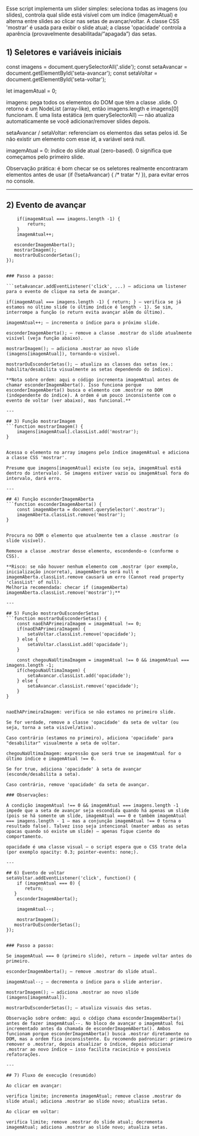 Esse script implementa um slider simples: seleciona todas as imagens (ou slides), controla qual slide está visível com um índice (imagemAtual) e alterna entre slides ao clicar nas setas de avançar/voltar. A classe CSS 'mostrar' é usada para exibir o slide atual; a classe 'opacidade' controla a aparência (provavelmente desabilitada/“apagada”) das setas.

## 1) Seletores e variáveis iniciais
const imagens = document.querySelectorAll('.slide');
const setaAvancar = document.getElementById('seta-avancar');
const setaVoltar = document.getElementById('seta-voltar');

let imagemAtual = 0;


imagens: pega todos os elementos do DOM que têm a classe .slide. O retorno é um NodeList (array-like), então imagens.length e imagens[0] funcionam. É uma lista estática (em querySelectorAll) — não atualiza automaticamente se você adicionar/remover slides depois.

setaAvancar / setaVoltar: referenciam os elementos das setas pelos id. Se não existir um elemento com esse id, a variável será null.

imagemAtual = 0: índice do slide atual (zero-based). 0 significa que começamos pelo primeiro slide.

Observação prática: é bom checar se os seletores realmente encontraram elementos antes de usar (if (!setaAvancar) { /* tratar */ }), para evitar erros no console.

---

## 2) Evento de avançar
```setaAvancar.addEventListener('click', function() {
    if(imagemAtual === imagens.length -1) {
        return;
    }   
    imagemAtual++;

   esconderImagemAberta();
   mostrarImagem();
   mostrarOuEsconderSetas();
});


### Passo a passo:

```setaAvancar.addEventListener('click', ...) — adiciona um listener para o evento de clique na seta de avançar.

if(imagemAtual === imagens.length -1) { return; } — verifica se já estamos no último slide (o último índice é length - 1). Se sim, interrompe a função (o return evita avançar além do último).

imagemAtual++; — incrementa o índice para o próximo slide.

esconderImagemAberta(); — remove a classe .mostrar do slide atualmente visível (veja função abaixo).

mostrarImagem(); — adiciona .mostrar ao novo slide (imagens[imagemAtual]), tornando-o visível.

mostrarOuEsconderSetas(); — atualiza as classes das setas (ex.: habilita/desabilita visualmente as setas dependendo do índice).

**Nota sobre ordem: aqui o código incrementa imagemAtual antes de chamar esconderImagemAberta(). Isso funciona porque esconderImagemAberta() busca o elemento com .mostrar no DOM (independente do índice). A ordem é um pouco inconsistente com o evento de voltar (ver abaixo), mas funcional.**

---

## 3) Função mostrarImagem
```function mostrarImagem() {
    imagens[imagemAtual].classList.add('mostrar');
}


Acessa o elemento no array imagens pelo índice imagemAtual e adiciona a classe CSS 'mostrar'.

Presume que imagens[imagemAtual] existe (ou seja, imagemAtual está dentro do intervalo). Se imagens estiver vazio ou imagemAtual fora do intervalo, dará erro.

---

## 4) Função esconderImagemAberta
```function esconderImagemAberta() {
    const imagemAberta = document.querySelector('.mostrar');
    imagemAberta.classList.remove('mostrar');
}


Procura no DOM o elemento que atualmente tem a classe .mostrar (o slide visível).

Remove a classe .mostrar desse elemento, escondendo-o (conforme o CSS).

**Risco: se não houver nenhum elemento com .mostrar (por exemplo, inicialização incorreta), imagemAberta será null e imagemAberta.classList.remove causará um erro (Cannot read property 'classList' of null).
Melhoria recomendada: checar if (imagemAberta) imagemAberta.classList.remove('mostrar');**

---

## 5) Função mostrarOuEsconderSetas
```function mostrarOuEsconderSetas() {
    const naoEhAPrimeiraImagem = imagemAtual !== 0;
    if(naoEhAPrimeiraImagem) {
        setaVoltar.classList.remove('opacidade');
    } else {
        setaVoltar.classList.add('opacidade');
    }

    const chegouNaUltimaImagem = imagemAtual !== 0 && imagemAtual === imagens.length -1;
    if(chegouNaUltimaImagem) {
        setaAvancar.classList.add('opacidade');
    } else {
        setaAvancar.classList.remove('opacidade');
    }
}


naoEhAPrimeiraImagem: verifica se não estamos no primeiro slide.

Se for verdade, remove a classe 'opacidade' da seta de voltar (ou seja, torna a seta visível/ativa).

Caso contrário (estamos no primeiro), adiciona 'opacidade' para "desabilitar" visualmente a seta de voltar.

chegouNaUltimaImagem: expressão que será true se imagemAtual for o último índice e imagemAtual !== 0.

Se for true, adiciona 'opacidade' à seta de avançar (esconde/desabilita a seta).

Caso contrário, remove 'opacidade' da seta de avançar.

### Observações:

A condição imagemAtual !== 0 && imagemAtual === imagens.length -1 impede que a seta de avançar seja escondida quando há apenas um slide (pois se há somente um slide, imagemAtual === 0 e também imagemAtual === imagens.length - 1 — mas a conjunção imagemAtual !== 0 torna o resultado false). Talvez isso seja intencional (manter ambas as setas opacas quando só existe um slide) — apenas fique ciente do comportamento.

opacidade é uma classe visual — o script espera que o CSS trate dela (por exemplo opacity: 0.3; pointer-events: none;).

---

## 6) Evento de voltar
setaVoltar.addEventListener('click', function() {   
    if (imagemAtual === 0) {
       return;
   }
    esconderImagemAberta();

    imagemAtual--;

    mostrarImagem();
   mostrarOuEsconderSetas();
});


### Passo a passo:

Se imagemAtual === 0 (primeiro slide), return — impede voltar antes do primeiro.

esconderImagemAberta(); — remove .mostrar do slide atual.

imagemAtual--; — decrementa o índice para o slide anterior.

mostrarImagem(); — adiciona .mostrar ao novo slide (imagens[imagemAtual]).

mostrarOuEsconderSetas(); — atualiza visuais das setas.

Observação sobre ordem: aqui o código chama esconderImagemAberta() antes de fazer imagemAtual--. No bloco de avançar o imagemAtual foi incrementado antes da chamada de esconderImagemAberta(). Ambos funcionam porque esconderImagemAberta() busca .mostrar diretamente no DOM, mas a ordem fica inconsistente. Eu recomendo padronizar: primeiro remover o .mostrar, depois atualizar o índice, depois adicionar .mostrar ao novo índice — isso facilita raciocínio e possíveis refatorações.

---

## 7) Fluxo de execução (resumido)

Ao clicar em avançar:

verifica limite; incrementa imagemAtual; remove classe .mostrar do slide atual; adiciona .mostrar ao slide novo; atualiza setas.

Ao clicar em voltar:

verifica limite; remove .mostrar do slide atual; decrementa imagemAtual; adiciona .mostrar ao slide novo; atualiza setas.
